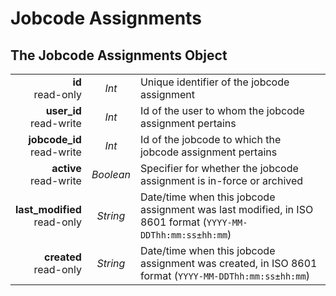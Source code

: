 # Jobcode Assignments

## The Jobcode Assignments Object

|                |             |             |
| -------------: | :---------: | ----------- |
| **id**<br/>read-only | _Int_ | Unique identifier of the jobcode assignment |
| **user_id**<br/>read-write | _Int_ | Id of the user to whom the jobcode assignment pertains |
| **jobcode_id**<br/>read-write | _Int_ | Id of the jobcode to which the jobcode assignment pertains |
| **active**<br/>read-write | _Boolean_ | Specifier for whether the jobcode assignment is in-force or archived |
| **last_modified**<br/>read-only | _String_ | Date/time when this jobcode assignment was last modified, in ISO 8601 format (`YYYY-MM-DDThh:mm:ss±hh:mm`) |
| **created**<br/>read-only | _String_ | Date/time when this jobcode assignment was created, in ISO 8601 format (`YYYY-MM-DDThh:mm:ss±hh:mm`) |

